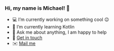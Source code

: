 ### Hi, my name is Michael! :wave:

- 💻 I’m currently working on something cool :wink:
- 🌱 I’m currently learning Kotlin 
- 💬 Ask me about anything, I am happy to help
- :handshake: [Get in touch](https://www.linkedin.com/in/michaeleder-se) 
- :envelope: [Mail me](mailto:Michael.Eder@liwest.at?subject=[GitHub]%20EnvyIT)   
 

